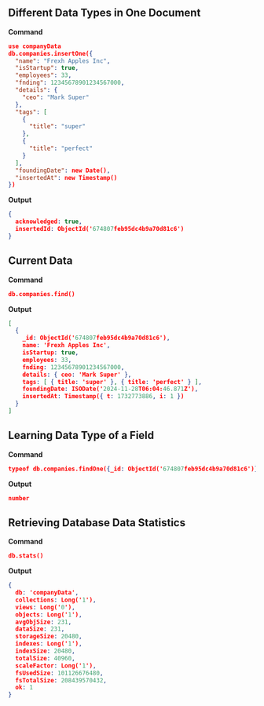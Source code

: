 ## Different Data Types in One Document

**Command**
```json
use companyData
db.companies.insertOne({
  "name": "Frexh Apples Inc",
  "isStartup": true,
  "employees": 33,
  "fnding": 12345678901234567000,
  "details": {
    "ceo": "Mark Super"
  },
  "tags": [
    {
      "title": "super"
    },
    {
      "title": "perfect"
    }
  ],
  "foundingDate": new Date(),
  "insertedAt": new Timestamp()
})
```
**Output**
```json
{
  acknowledged: true,
  insertedId: ObjectId('674807feb95dc4b9a70d81c6')
}
```

## Current Data

**Command**
```json
db.companies.find()
```
**Output**
```json
[
  {
    _id: ObjectId('674807feb95dc4b9a70d81c6'),
    name: 'Frexh Apples Inc',
    isStartup: true,
    employees: 33,
    fnding: 12345678901234567000,
    details: { ceo: 'Mark Super' },
    tags: [ { title: 'super' }, { title: 'perfect' } ],
    foundingDate: ISODate('2024-11-28T06:04:46.871Z'),
    insertedAt: Timestamp({ t: 1732773886, i: 1 })
  }
]
```

## Learning Data Type of a Field

**Command**
```json
typeof db.companies.findOne({_id: ObjectId('674807feb95dc4b9a70d81c6')}).employees
```
**Output**
```json
number
```
## Retrieving Database Data Statistics

**Command**
```json
db.stats()
```
**Output**
```json
{
  db: 'companyData',
  collections: Long('1'),
  views: Long('0'),
  objects: Long('1'),
  avgObjSize: 231,
  dataSize: 231,
  storageSize: 20480,
  indexes: Long('1'),
  indexSize: 20480,
  totalSize: 40960,
  scaleFactor: Long('1'),
  fsUsedSize: 101126676480,
  fsTotalSize: 208439570432,
  ok: 1
}
```